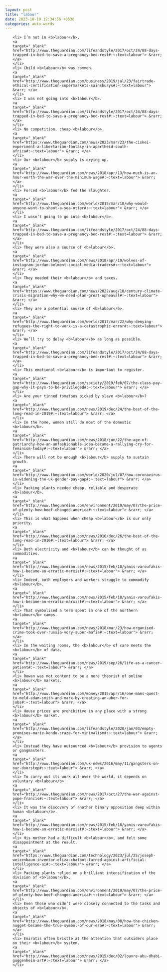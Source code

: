 ```yaml
---
layout: post
title: "labour"
date: 2023-10-10 12:34:56 +0530
categories: auto-words
---
```

<ol>

    <li> I’m not in <b>labour</b>.
    <a 
    target="_blank" 
    href="http://www.theguardian.com/lifeandstyle/2017/oct/24/88-days-trapped-in-bed-to-save-a-pregnancy-bed-rest#:~:text=labour"> &rarr; </a>
    </li>
    <li> Child <b>labour</b> was common.
    <a 
    target="_blank" 
    href="http://www.theguardian.com/business/2019/jul/23/fairtrade-ethical-certification-supermarkets-sainsburys#:~:text=labour"> &rarr; </a>
    </li>
    <li> I was not going into <b>labour</b>.
    <a 
    target="_blank" 
    href="http://www.theguardian.com/lifeandstyle/2017/oct/24/88-days-trapped-in-bed-to-save-a-pregnancy-bed-rest#:~:text=labour"> &rarr; </a>
    </li>
    <li> No competition, cheap <b>labour</b>.
    <a 
    target="_blank" 
    href="https://www.theguardian.com/news/2023/mar/23/the-ciskei-experiment-a-libertarian-fantasy-in-apartheid-south-africa#:~:text=labour"> &rarr; </a>
    </li>
    <li> Our <b>labour</b> supply is drying up.
    <a 
    target="_blank" 
    href="http://www.theguardian.com/news/2018/apr/13/how-much-is-an-hour-worth-the-war-over-the-minimum-wage#:~:text=labour"> &rarr; </a>
    </li>
    <li> Forced <b>labour</b> fed the slaughter.
    <a 
    target="_blank" 
    href="http://www.theguardian.com/world/2015/mar/10/why-would-anyone-want-to-shoot-a-sea-otter#:~:text=labour"> &rarr; </a>
    </li>
    <li> I wasn’t going to go into <b>labour</b>.
    <a 
    target="_blank" 
    href="http://www.theguardian.com/lifeandstyle/2017/oct/24/88-days-trapped-in-bed-to-save-a-pregnancy-bed-rest#:~:text=labour"> &rarr; </a>
    </li>
    <li> They were also a source of <b>labour</b>.
    <a 
    target="_blank" 
    href="http://www.theguardian.com/news/2018/apr/19/wolves-of-instagram-jordan-belmont-social-media-traders#:~:text=labour"> &rarr; </a>
    </li>
    <li> They needed their <b>labour</b> and taxes.
    <a 
    target="_blank" 
    href="https://www.theguardian.com/news/2022/aug/18/century-climate-crisis-migration-why-we-need-plan-great-upheaval#:~:text=labour"> &rarr; </a>
    </li>
    <li> They are a potential source of <b>labour</b>.
    <a 
    target="_blank" 
    href="http://www.theguardian.com/world/2017/mar/22/why-denying-refugees-the-right-to-work-is-a-catastrophic-error#:~:text=labour"> &rarr; </a>
    </li>
    <li> We’ll try to delay <b>labour</b> as long as possible.
    <a 
    target="_blank" 
    href="http://www.theguardian.com/lifeandstyle/2017/oct/24/88-days-trapped-in-bed-to-save-a-pregnancy-bed-rest#:~:text=labour"> &rarr; </a>
    </li>
    <li> This emotional <b>labour</b> is important to register.
    <a 
    target="_blank" 
    href="http://www.theguardian.com/society/2019/feb/07/the-class-pay-gap-why-it-pays-to-be-privileged#:~:text=labour"> &rarr; </a>
    </li>
    <li> Are your tinned tomatoes picked by slave <b>labour</b>?
    <a 
    target="_blank" 
    href="http://www.theguardian.com/news/2019/dec/24/the-best-of-the-long-read-in-2019#:~:text=labour"> &rarr; </a>
    </li>
    <li> In the home, women still do most of the domestic <b>labour</b>.
    <a 
    target="_blank" 
    href="http://www.theguardian.com/news/2018/jun/22/the-age-of-patriarchy-how-an-unfashionable-idea-became-a-rallying-cry-for-feminism-today#:~:text=labour"> &rarr; </a>
    </li>
    <li> There will not be enough <b>labour</b> supply to sustain growth.
    <a 
    target="_blank" 
    href="http://www.theguardian.com/world/2020/jul/07/how-coronavirus-is-widening-the-uk-gender-pay-gap#:~:text=labour"> &rarr; </a>
    </li>
    <li> Packing plants needed cheap, reliable and desperate <b>labour</b>.
    <a 
    target="_blank" 
    href="http://www.theguardian.com/environment/2019/may/07/the-price-of-plenty-how-beef-changed-america#:~:text=labour"> &rarr; </a>
    </li>
    <li> This is what happens when cheap <b>labour</b> is our only priority.
    <a 
    target="_blank" 
    href="http://www.theguardian.com/news/2016/dec/26/the-best-of-the-long-read-in-2016#:~:text=labour"> &rarr; </a>
    </li>
    <li> Both electricity and <b>labour</b> can be thought of as commodities.
    <a 
    target="_blank" 
    href="http://www.theguardian.com/news/2015/feb/18/yanis-varoufakis-how-i-became-an-erratic-marxist#:~:text=labour"> &rarr; </a>
    </li>
    <li> Indeed, both employers and workers struggle to commodify <b>labour</b>.
    <a 
    target="_blank" 
    href="http://www.theguardian.com/news/2015/feb/18/yanis-varoufakis-how-i-became-an-erratic-marxist#:~:text=labour"> &rarr; </a>
    </li>
    <li> That symbolised a term spent in one of the northern <b>labour</b> camps.
    <a 
    target="_blank" 
    href="http://www.theguardian.com/news/2018/mar/23/how-organised-crime-took-over-russia-vory-super-mafia#:~:text=labour"> &rarr; </a>
    </li>
    <li> In the waiting rooms, the <b>labour</b> of care meets the <b>labour</b> of data.
    <a 
    target="_blank" 
    href="http://www.theguardian.com/news/2019/sep/26/life-as-a-cancer-patient#:~:text=labour"> &rarr; </a>
    </li>
    <li> Rowan was not content to be a mere theorist of online <b>labour</b> markets.
    <a 
    target="_blank" 
    href="http://www.theguardian.com/money/2015/apr/16/one-mans-quest-to-meld-adam-smith-and-marx-by-creating-an-uber-for-jobs#:~:text=labour"> &rarr; </a>
    </li>
    <li> House prices are prohibitive in any place with a strong <b>labour</b> market.
    <a 
    target="_blank" 
    href="http://www.theguardian.com/lifeandstyle/2020/jan/03/empty-promises-marie-kondo-craze-for-minimalism#:~:text=labour"> &rarr; </a>
    </li>
    <li> Instead they have outsourced <b>labour</b> provision to agents or gangmasters.
    <a 
    target="_blank" 
    href="http://www.theguardian.com/uk-news/2016/may/11/gangsters-on-our-doorstep#:~:text=labour"> &rarr; </a>
    </li>
    <li> To carry out its work all over the world, it depends on voluntary <b>labour</b>.
    <a 
    target="_blank" 
    href="http://www.theguardian.com/news/2017/oct/27/the-war-against-pope-francis#:~:text=labour"> &rarr; </a>
    </li>
    <li> It was the discovery of another binary opposition deep within human <b>labour</b>.
    <a 
    target="_blank" 
    href="http://www.theguardian.com/news/2015/feb/18/yanis-varoufakis-how-i-became-an-erratic-marxist#:~:text=labour"> &rarr; </a>
    </li>
    <li> His mother had a difficult <b>labour</b>, and felt some disappointment at the result.
    <a 
    target="_blank" 
    href="https://www.theguardian.com/technology/2023/jul/25/joseph-weizenbaum-inventor-eliza-chatbot-turned-against-artificial-intelligence-ai#:~:text=labour"> &rarr; </a>
    </li>
    <li> Packing plants relied on a brilliant intensification of the division of <b>labour</b>.
    <a 
    target="_blank" 
    href="http://www.theguardian.com/environment/2019/may/07/the-price-of-plenty-how-beef-changed-america#:~:text=labour"> &rarr; </a>
    </li>
    <li> Even those who didn’t were closely connected to the tasks and objects of <b>labour</b>.
    <a 
    target="_blank" 
    href="http://www.theguardian.com/news/2018/may/08/how-the-chicken-nugget-became-the-true-symbol-of-our-era#:~:text=labour"> &rarr; </a>
    </li>
    <li> Emiratis often bristle at the attention that outsiders place on their <b>labour</b> system.
    <a 
    target="_blank" 
    href="http://www.theguardian.com/news/2015/dec/02/louvre-abu-dhabi-guggenheim-art#:~:text=labour"> &rarr; </a>
    </li>